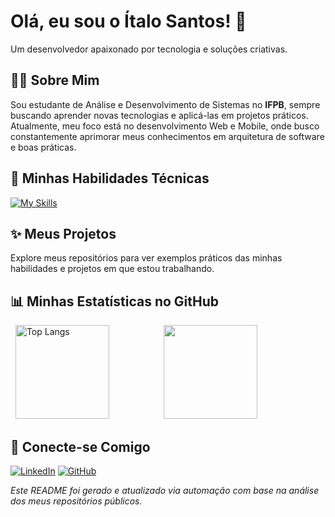 # Olá, eu sou o Ítalo Santos! 👋

Um desenvolvedor apaixonado por tecnologia e soluções criativas.

## 👨‍💻 Sobre Mim

Sou estudante de Análise e Desenvolvimento de Sistemas no **IFPB**, sempre buscando aprender novas tecnologias e aplicá-las em projetos práticos. Atualmente, meu foco está no desenvolvimento Web e Mobile, onde busco constantemente aprimorar meus conhecimentos em arquitetura de software e boas práticas.

## 🚀 Minhas Habilidades Técnicas

[![My Skills](https://skillicons.dev/icons?i=c,cmake,cpp,css,dart,flutter,html,java,js,kotlin,objectivec,py,raku,swift,ts&perline=8)](https://skillicons.dev)


## ✨ Meus Projetos

Explore meus repositórios para ver exemplos práticos das minhas habilidades e projetos em que estou trabalhando.

## 📊 Minhas Estatísticas no GitHub

<div align="left">
  <img height="150" src="https://github-readme-stats.vercel.app/api/top-langs/?username=italo520&layout=compact&theme=dracula&hide_border=true&hide=c%2B%2B,objective-c,Cmake,C,swift,kotlin&count_private=true" alt="Top Langs" />
  &nbsp;&nbsp;&nbsp;&nbsp;
  <picture>
    <source
      srcset="https://github-readme-stats.vercel.app/api?username=italo520&show_icons=true&theme=dracula&hide_border=true&count_private=true"
      media="(prefers-color-scheme: dark)"
    />
    <source
      srcset="https://github-readme-stats.vercel.app/api?username=italo520&show_icons=true&theme=default&hide_border=true&count_private=true"
      media="(prefers-color-scheme: light), (prefers-color-scheme: no-preference)"
    />
    <img height="150" src="https://github-readme-stats.vercel.app/api?username=italo520&show_icons=true&count_private=true" />
  </picture>
</div>

## 🤝 Conecte-se Comigo

[![LinkedIn](https://img.shields.io/badge/LinkedIn-0077B5?style=for-the-badge&logo=linkedin&logoColor=white)](https://www.linkedin.com/in/italo520/)
[![GitHub](https://img.shields.io/badge/GitHub-100000?style=for-the-badge&logo=github&logoColor=white)](https://github.com/italo520)

*Este README foi gerado e atualizado via automação com base na análise dos meus repositórios públicos.*

